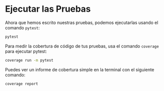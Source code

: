 # Ejecutar las Pruebas

Ahora que hemos escrito nuestras pruebas, podemos ejecutarlas usando el comando `pytest`:

```bash
pytest
```

Para medir la cobertura de código de tus pruebas, usa el comando `coverage` para ejecutar pytest:

```bash
coverage run -m pytest
```

Puedes ver un informe de cobertura simple en la terminal con el siguiente comando:

```bash
coverage report
```
